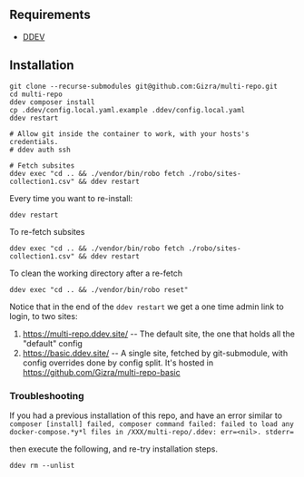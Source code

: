## Requirements

* [DDEV](https://ddev.readthedocs.io/en/stable/)

## Installation

    git clone --recurse-submodules git@github.com:Gizra/multi-repo.git
    cd multi-repo
    ddev composer install
    cp .ddev/config.local.yaml.example .ddev/config.local.yaml
    ddev restart

    # Allow git inside the container to work, with your hosts's credentials.
    # ddev auth ssh

    # Fetch subsites
    ddev exec "cd .. && ./vendor/bin/robo fetch ./robo/sites-collection1.csv" && ddev restart

Every time you want to re-install:

    ddev restart

To re-fetch subsites

    ddev exec "cd .. && ./vendor/bin/robo fetch ./robo/sites-collection1.csv" && ddev restart

To clean the working directory after a re-fetch

    ddev exec "cd .. && ./vendor/bin/robo reset"

Notice that in the end of the `ddev restart` we get a one time admin link to login, to two sites:

1. https://multi-repo.ddev.site/ -- The default site, the one that holds all the "default" config
1. https://basic.ddev.site/ -- A single site, fetched by git-submodule, with config overrides done by config split. It's hosted in https://github.com/Gizra/multi-repo-basic


### Troubleshooting

If you had a previous installation of this repo, and have an error similar to `composer [install] failed, composer command failed: failed to load any docker-compose.*y*l files in /XXX/multi-repo/.ddev: err=<nil>. stderr=`

then execute the following, and re-try installation steps.

    ddev rm --unlist
